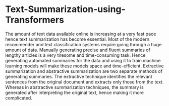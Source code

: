 # Text-Summarization-using-Transformers

The amount of text data available online is increasing at a very fast pace hence text summarization has become essential. Most of the modern recommender and text classification systems require going through a huge amount of data. Manually generating precise and fluent summaries of lengthy articles is a very tiresome and time-consuming task. Hence generating automated summaries for the data and using it to train machine learning models will make these models space and time-efficient. Extractive summarization and abstractive summarization are two separate methods of generating summaries. The extractive technique identifies the relevant sentences from the original document and extracts only those from the text. Whereas in abstractive summarization techniques, the summary is generated after interpreting the original text, hence making it more complicated.
